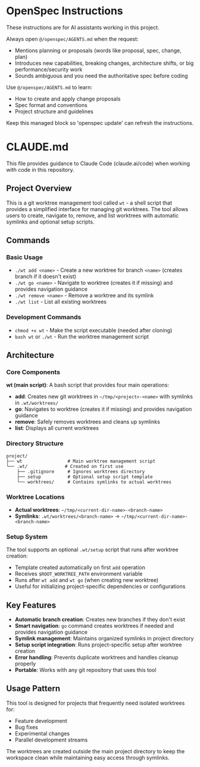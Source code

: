 <!-- OPENSPEC: START -->

# OpenSpec Instructions

These instructions are for AI assistants working in this project.

Always open `@/openspec/AGENTS.md` when the request:
- Mentions planning or proposals (words like proposal, spec, change, plan)
- Introduces new capabilities, breaking changes, architecture shifts, or big performance/security work
- Sounds ambiguous and you need the authoritative spec before coding

Use `@/openspec/AGENTS.md` to learn:
- How to create and apply change proposals
- Spec format and conventions
- Project structure and guidelines

Keep this managed block so 'openspec update' can refresh the instructions.

<!-- OPENSPEC: END -->

# CLAUDE.md

This file provides guidance to Claude Code (claude.ai/code) when working with code in this repository.

## Project Overview

This is a git worktree management tool called `wt` - a shell script that provides a simplified interface for managing git worktrees. The tool allows users to create, navigate to, remove, and list worktrees with automatic symlinks and optional setup scripts.

## Commands

### Basic Usage

- `./wt add <name>` - Create a new worktree for branch `<name>` (creates branch if it doesn't exist)
- `./wt go <name>` - Navigate to worktree (creates it if missing) and provides navigation guidance
- `./wt remove <name>` - Remove a worktree and its symlink
- `./wt list` - List all existing worktrees

### Development Commands

- `chmod +x wt` - Make the script executable (needed after cloning)
- `bash wt` or `./wt` - Run the worktree management script

## Architecture

### Core Components

**wt (main script)**: A bash script that provides four main operations:
- **add**: Creates new git worktrees in `~/tmp/<project>-<name>` with symlinks in `.wt/worktrees/`
- **go**: Navigates to worktree (creates it if missing) and provides navigation guidance
- **remove**: Safely removes worktrees and cleans up symlinks
- **list**: Displays all current worktrees

### Directory Structure

```
project/
├── wt                 # Main worktree management script
└── .wt/              # Created on first use
    ├── .gitignore     # Ignores worktrees directory
    ├── setup          # Optional setup script template
    └── worktrees/     # Contains symlinks to actual worktrees
```

### Worktree Locations

- **Actual worktrees**: `~/tmp/<current-dir-name>-<branch-name>`
- **Symlinks**: `.wt/worktrees/<branch-name>` → `~/tmp/<current-dir-name>-<branch-name>`

### Setup System

The tool supports an optional `.wt/setup` script that runs after worktree creation:
- Template created automatically on first `add` operation
- Receives `$ROOT_WORKTREE_PATH` environment variable
- Runs after `wt add` and `wt go` (when creating new worktree)
- Useful for initializing project-specific dependencies or configurations

## Key Features

- **Automatic branch creation**: Creates new branches if they don't exist
- **Smart navigation**: `go` command creates worktrees if needed and provides navigation guidance
- **Symlink management**: Maintains organized symlinks in project directory
- **Setup script integration**: Runs project-specific setup after worktree creation
- **Error handling**: Prevents duplicate worktrees and handles cleanup properly
- **Portable**: Works with any git repository that uses this tool

## Usage Pattern

This tool is designed for projects that frequently need isolated worktrees for:
- Feature development
- Bug fixes
- Experimental changes
- Parallel development streams

The worktrees are created outside the main project directory to keep the workspace clean while maintaining easy access through symlinks.
